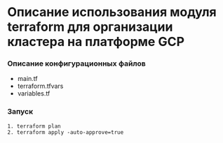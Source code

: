 # Описание использования модуля terraform для организации кластера на платформе GCP

### Описание конфигурационных файлов
- main.tf
- terraform.tfvars
- variables.tf


### Запуск 
```
1. terraform plan
2. terraform apply -auto-approve=true
```